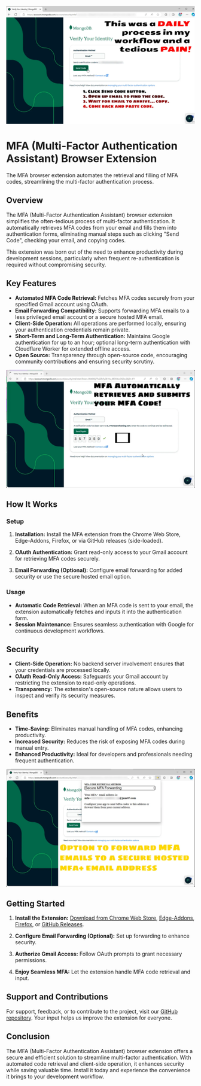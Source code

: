 ![](https://raw.githubusercontent.com/june07/ghost-content/main/2024/06/screenshot-1.webp)

# MFA (Multi-Factor Authentication Assistant) Browser Extension

The MFA browser extension automates the retrieval and filling of MFA codes, streamlining the multi-factor authentication process.

## Overview

The MFA (Multi-Factor Authentication Assistant) browser extension simplifies the often-tedious process of multi-factor authentication. It automatically retrieves MFA codes from your email and fills them into authentication forms, eliminating manual steps such as clicking "Send Code", checking your email, and copying codes.

This extension was born out of the need to enhance productivity during development sessions, particularly when frequent re-authentication is required without compromising security.

## Key Features

- **Automated MFA Code Retrieval:** Fetches MFA codes securely from your specified Gmail account using OAuth.
- **Email Forwarding Compatibility:** Supports forwarding MFA emails to a less privileged email account or a secure hosted MFA email.
- **Client-Side Operation:** All operations are performed locally, ensuring your authentication credentials remain private.
- **Short-Term and Long-Term Authentication:** Maintains Google authentication for up to an hour; optional long-term authentication with Cloudflare Worker for extended offline access.
- **Open Source:** Transparency through open-source code, encouraging community contributions and ensuring security scrutiny.

![](https://raw.githubusercontent.com/june07/ghost-content/main/2024/07/screenshot-3.webp)

## How It Works

### Setup

1. **Installation:** Install the MFA extension from the Chrome Web Store, Edge-Addons, Firefox, or via GitHub releases (side-loaded).
   
2. **OAuth Authentication:** Grant read-only access to your Gmail account for retrieving MFA codes securely.

3. **Email Forwarding (Optional):** Configure email forwarding for added security or use the secure hosted email option.

### Usage

- **Automatic Code Retrieval:** When an MFA code is sent to your email, the extension automatically fetches and inputs it into the authentication form.
- **Session Maintenance:** Ensures seamless authentication with Google for continuous development workflows.

## Security

- **Client-Side Operation:** No backend server involvement ensures that your credentials are processed locally.
- **OAuth Read-Only Access:** Safeguards your Gmail account by restricting the extension to read-only operations.
- **Transparency:** The extension's open-source nature allows users to inspect and verify its security measures.

## Benefits

- **Time-Saving:** Eliminates manual handling of MFA codes, enhancing productivity.
- **Increased Security:** Reduces the risk of exposing MFA codes during manual entry.
- **Enhanced Productivity:** Ideal for developers and professionals needing frequent authentication.

![](https://raw.githubusercontent.com/june07/ghost-content/main/2024/06/screenshot-4.webp)

## Getting Started

1. **Install the Extension:** [Download from Chrome Web Store](https://chromewebstore.google.com/detail/mfa-multi-factor-authenti/jlbompidiohdlmfegemphbamnglbpajj?ref=blog.june07.com), [Edge-Addons](https://microsoftedge.microsoft.com/addons/detail/mfa-multi-factor-authent/ienbackjagmcjnbjihogbjikdigpejml), [Firefox](https://addons.mozilla.org/en-US/firefox/addon/mfa/?ref=blog.june07.com), or [GitHub Releases](https://github.com/june07/mfa/releases).
   
2. **Configure Email Forwarding (Optional):** Set up forwarding to enhance security.
   
3. **Authorize Gmail Access:** Follow OAuth prompts to grant necessary permissions.

4. **Enjoy Seamless MFA:** Let the extension handle MFA code retrieval and input.

## Support and Contributions

For support, feedback, or to contribute to the project, visit our [GitHub repository](https://github.com/june07/mfa/issues). Your input helps us improve the extension for everyone.

## Conclusion

The MFA (Multi-Factor Authentication Assistant) browser extension offers a secure and efficient solution to streamline multi-factor authentication. With automated code retrieval and client-side operation, it enhances security while saving valuable time. Install it today and experience the convenience it brings to your development workflow.
